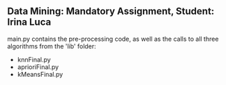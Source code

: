 ## Data Mining: Mandatory Assignment, Student: Irina Luca
main.py contains the pre-processing code, as well as the calls to all three algorithms from the 'lib' folder:
- knnFinal.py
- aprioriFinal.py
- kMeansFinal.py